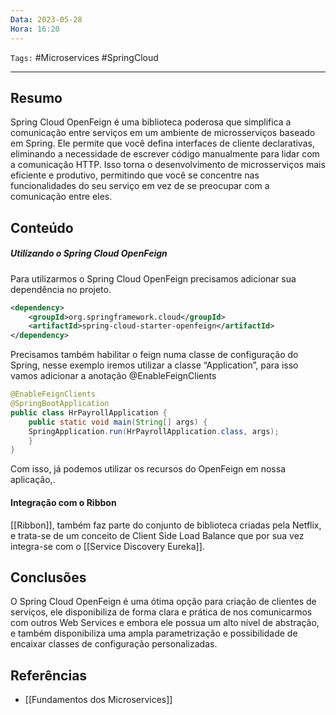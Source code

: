 ```yaml
---
Data: 2023-05-28
Hora: 16:20
---
```

``Tags:`` #Microservices #SpringCloud

---

## Resumo

Spring Cloud OpenFeign é uma biblioteca poderosa que simplifica a comunicação entre serviços em um ambiente de microsserviços baseado em Spring. Ele permite que você defina interfaces de cliente declarativas, eliminando a necessidade de escrever código manualmente para lidar com a comunicação HTTP. Isso torna o desenvolvimento de microsserviços mais eficiente e produtivo, permitindo que você se concentre nas funcionalidades do seu serviço em vez de se preocupar com a comunicação entre eles.

## Conteúdo

##### Utilizando o Spring Cloud OpenFeign

Para utilizarmos o Spring Cloud OpenFeign precisamos adicionar sua dependência no projeto.

```xml
<dependency>
	<groupId>org.springframework.cloud</groupId>
	<artifactId>spring-cloud-starter-openfeign</artifactId>
</dependency>
```

Precisamos também habilitar o feign numa classe de configuração do Spring, nesse exemplo iremos utilizar a classe “Application”, para isso vamos adicionar a anotação @EnableFeignClients

```java 
@EnableFeignClients
@SpringBootApplication
public class HrPayrollApplication {
	public static void main(String[] args) {
	SpringApplication.run(HrPayrollApplication.class, args);
	}
}
```

Com isso, já podemos utilizar os recursos do OpenFeign em nossa aplicação,.

#### Integração com o Ribbon

[[Ribbon]], também faz parte do conjunto de biblioteca criadas pela Netflix, e trata-se de um conceito de Client Side Load Balance que por sua vez integra-se com o [[Service Discovery Eureka]].


## Conclusões

O Spring Cloud OpenFeign é uma ótima opção para criação de clientes de serviços, ele disponibiliza de forma clara e prática de nos comunicarmos com outros Web Services e embora ele possua um alto nível de abstração, e também disponibiliza uma ampla parametrização e possibilidade de encaixar classes de configuração personalizadas.

## Referências

- [[Fundamentos dos Microservices]]
